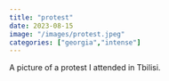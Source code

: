 ```yaml
---
title: "protest"
date: 2023-08-15
image: "/images/protest.jpeg"
categories: ["georgia","intense"]
---
```


A picture of a protest I attended in Tbilisi.